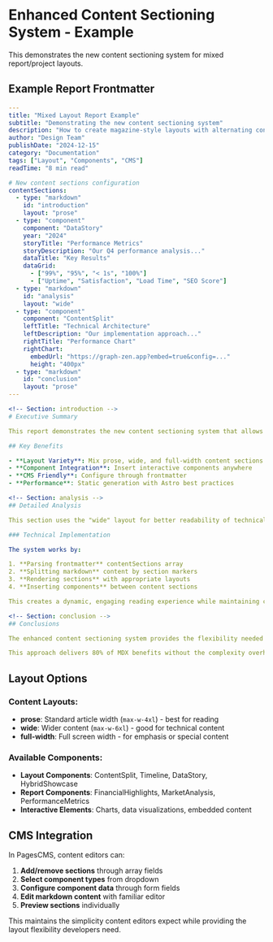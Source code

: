 # Enhanced Content Sectioning System - Example

This demonstrates the new content sectioning system for mixed report/project layouts.

## Example Report Frontmatter

```yaml
---
title: "Mixed Layout Report Example"
subtitle: "Demonstrating the new content sectioning system"
description: "How to create magazine-style layouts with alternating content and components"
author: "Design Team"
publishDate: "2024-12-15"
category: "Documentation"
tags: ["Layout", "Components", "CMS"]
readTime: "8 min read"

# New content sections configuration
contentSections:
  - type: "markdown"
    id: "introduction" 
    layout: "prose"
  - type: "component"
    component: "DataStory"
    year: "2024"
    storyTitle: "Performance Metrics"
    storyDescription: "Our Q4 performance analysis..."
    dataTitle: "Key Results"
    dataGrid: 
      - ["99%", "95%", "< 1s", "100%"]
      - ["Uptime", "Satisfaction", "Load Time", "SEO Score"]
  - type: "markdown"
    id: "analysis"
    layout: "wide"
  - type: "component"
    component: "ContentSplit"
    leftTitle: "Technical Architecture"
    leftDescription: "Our implementation approach..."
    rightTitle: "Performance Chart"
    rightChart:
      embedUrl: "https://graph-zen.app?embed=true&config=..."
      height: "400px"
  - type: "markdown"
    id: "conclusion"
    layout: "prose"
---

<!-- Section: introduction -->
# Executive Summary

This report demonstrates the new content sectioning system that allows for mixed layouts throughout the document. Instead of having all content in a single container with components only at the bottom, we can now create magazine-style layouts.

## Key Benefits

- **Layout Variety**: Mix prose, wide, and full-width content sections
- **Component Integration**: Insert interactive components anywhere
- **CMS Friendly**: Configure through frontmatter
- **Performance**: Static generation with Astro best practices

<!-- Section: analysis -->
## Detailed Analysis

This section uses the "wide" layout for better readability of technical content. The wider container allows for more detailed explanations and better use of screen real estate on larger displays.

### Technical Implementation

The system works by:

1. **Parsing frontmatter** contentSections array
2. **Splitting markdown** content by section markers
3. **Rendering sections** with appropriate layouts
4. **Inserting components** between content sections

This creates a dynamic, engaging reading experience while maintaining clean separation between content and presentation.

<!-- Section: conclusion -->
## Conclusions

The enhanced content sectioning system provides the flexibility needed for modern web content while maintaining Astro's content-first philosophy and CMS compatibility.

This approach delivers 80% of MDX benefits without the complexity overhead for content creators.
```

## Layout Options

### Content Layouts:
- **prose**: Standard article width (`max-w-4xl`) - best for reading
- **wide**: Wider content (`max-w-6xl`) - good for technical content
- **full-width**: Full screen width - for emphasis or special content

### Available Components:
- **Layout Components**: ContentSplit, Timeline, DataStory, HybridShowcase
- **Report Components**: FinancialHighlights, MarketAnalysis, PerformanceMetrics
- **Interactive Elements**: Charts, data visualizations, embedded content

## CMS Integration

In PagesCMS, content editors can:
1. **Add/remove sections** through array fields
2. **Select component types** from dropdown
3. **Configure component data** through form fields
4. **Edit markdown content** with familiar editor
5. **Preview sections** individually

This maintains the simplicity content editors expect while providing the layout flexibility developers need.